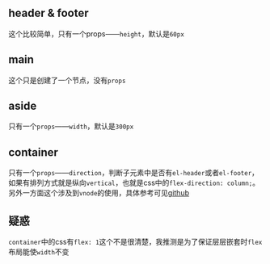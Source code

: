 
## header & footer

这个比较简单，只有一个props——`height`，默认是`60px`

## main

这个只是创建了一个节点，没有`props`

## aside

只有一个`props`——`width`，默认是`300px`

## container

只有一个`props`——`direction`，判断子元素中是否有`el-header`或者`el-footer`，如果有排列方式就是纵向`vertical`，也就是css中的`flex-direction: column;`。另外一方面这个涉及到`vnode`的使用，具体参考可见[github](https://github.com/vuejs/vue/blob/dev/src/core/vdom/vnode.js)


## 疑惑

`container`中的css有`flex: 1`这个不是很清楚，我推测是为了保证层层嵌套时`flex`布局能使`width`不变